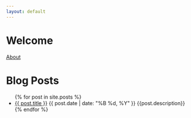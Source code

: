 ```yaml
---
layout: default
---
```


# Welcome

[About](about.html)

<h1>Blog Posts</h1>
<ul>
  {% for post in site.posts %}
    <li>
      <a href="{{ post.url }}">{{ post.title }}</a>
      <span>{{ post.date | date: "%B %d, %Y" }}</span>
      {{post.description}}
    </li>
  {% endfor %}
</ul>
